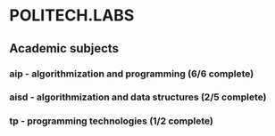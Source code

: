 # POLITECH.LABS
## Academic subjects
### aip - algorithmization and programming (6/6 complete)
### aisd - algorithmization and data structures (2/5 complete)
### tp - programming technologies (1/2 complete)
